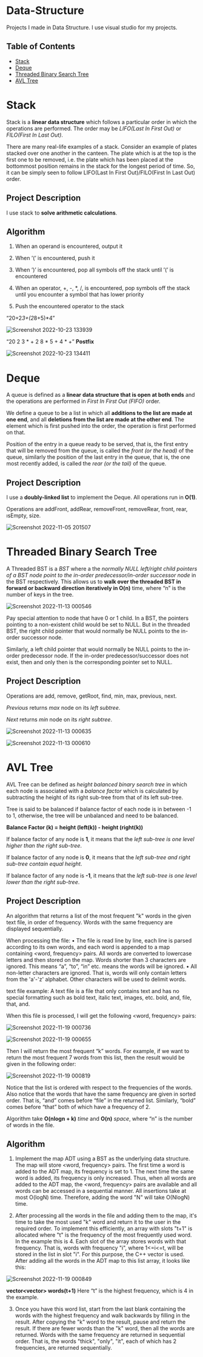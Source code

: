 # Data-Structure
Projects I made in Data Structure. I use visual studio for my projects.


## Table of Contents
- [Stack](#stack)
- [Deque](#deque)
- [Threaded Binary Search Tree](#threaded-binary-search-tree)
- [AVL Tree](#avl-tree)


# Stack

Stack is a **linear data structure** which follows a particular order in which the operations are performed. The order may be *LIFO(Last In First Out)* or *FILO(First In Last Out)*.

There are many real-life examples of a stack. Consider an example of plates stacked over one another in the canteen. The plate which is at the top is the first one to be removed, i.e. the plate which has been placed at the bottommost position remains in the stack for the longest period of time. So, it can be simply seen to follow LIFO(Last In First Out)/FILO(First In Last Out) order.

## Project Description

I use stack to **solve arithmetic calculations**.

## Algorithm
1. When an operand is encountered, output it

2. When ’(’ is encountered, push it

3. When ’)’ is encountered, pop all symbols off the stack until ’(’ is encountered

4. When an operator, +, -, *, /, is encountered, pop symbols off the stack until you encounter a symbol that has
lower priority

5. Push the encountered operator to the stack

“20+2*3+(2*8+5)*4”

![Screenshot 2022-10-23 133939](https://user-images.githubusercontent.com/102357822/197387496-5139aa4d-4e5a-49d6-b1ac-b4806768ebbc.png)


“20 2 3 * + 2 8 * 5 + 4 * +” **Postfix**


![Screenshot 2022-10-23 134411](https://user-images.githubusercontent.com/102357822/197387682-d7127fa2-c27f-4df2-8f4c-e097069ae85c.png)

# Deque

A queue is defined as a **linear data structure that is open at both ends** and the operations are performed in *First In First Out (FIFO)* order.

We define a queue to be a list in which all **additions to the list are made at one end**, and all **deletions from the list are made at the other end**. The element which is first pushed into the order, the operation is first performed on that.

Position of the entry in a queue ready to be served, that is, the first entry that will be removed from the queue, is called the *front (or the head)* of the queue, similarly the position of the last entry in the queue, that is, the one most recently added, is called the *rear (or the tail)* of the queue.

## Project Description

I use a **doubly-linked list** to implement the Deque.
All operations run in **O(1)**.

Operations are addFront, addRear, removeFront, removeRear, front, rear, ısEmpty, size.


![Screenshot 2022-11-05 201507](https://user-images.githubusercontent.com/102357822/200132754-6ff105ce-fde7-4a17-b56e-ee28f869c22c.png)


# Threaded Binary Search Tree

A Threaded BST is a *BST* where a the *normally NULL left/right child pointers of a BST node point to the in-order predecessor/in-order successor node* in the BST respectively. This allows us to **walk over the threaded BST in forward or backward direction iteratively in O(n)** time, where “n” is the number of keys in the tree.

![Screenshot 2022-11-13 000546](https://user-images.githubusercontent.com/102357822/201494619-4ce11ce1-3832-4e5b-b8ae-8eb45c342875.png)

Pay special attention to node that have 0 or 1 child. In a BST, the pointers pointing to a non-existent child would be set to NULL. But in the threaded BST, the right child pointer that would normally be NULL points to the in-order successor node.

Similarly, a left child pointer that would normally be NULL points to the in-order predecessor node. If the in-order predecessor/successor does not exist, then and only then is the corresponding pointer set to NULL.

## Project Description

Operations are add, remove, getRoot, find, min, max, previous, next.

*Previous* returns *max* node on its *left subtree*.

*Next* returns *min* node on its *right subtree*.

![Screenshot 2022-11-13 000635](https://user-images.githubusercontent.com/102357822/201494738-025980fe-f90d-4acc-8aa7-6435f397c5cc.png)

![Screenshot 2022-11-13 000610](https://user-images.githubusercontent.com/102357822/201494740-7ac6ab02-3461-4bbc-8216-0c8d1f127705.png)


# AVL Tree

AVL Tree can be defined as *height balanced binary search tree* in which each node is associated with a *balance factor* which is calculated by subtracting the height of its right sub-tree from that of its left sub-tree.

Tree is said to be balanced if balance factor of each node is in between -1 to 1, otherwise, the tree will be unbalanced and need to be balanced.

**Balance Factor (k) = height (left(k)) - height (right(k))**

If balance factor of any node is **1**, it means that the *left sub-tree is one level higher than the right sub-tree*.

If balance factor of any node is **0**, it means that the *left sub-tree and right sub-tree contain equal height*.

If balance factor of any node is **-1**, it means that the *left sub-tree is one level lower than the right sub-tree*.

## Project Description

An algorithm that returns a list of the most frequent "k" words in the given text file, in order of frequency. Words with the same frequency are displayed sequentially.

When processing the file:
• The file is read line by line, each line is parsed according to its own words, and each word is appended to a map containing <word, frequency> pairs. All words are converted to lowercase letters and then stored on the map. Words shorter than 3 characters are ignored. This means “a”, “to”, “in” etc. means the words will be ignored.
• All non-letter characters are ignored. That is, words will only contain letters from the 'a'-'z' alphabet. Other characters will be used to delimit words.

text file example:
A text file is a file that only contains
text and has no special formatting
such as bold text, italic text, images, etc.
bold, and, file, that, and.

When this file is processed, I will get the following <word, frequency> pairs:

![Screenshot 2022-11-19 000736](https://user-images.githubusercontent.com/102357822/202804238-6ece7a9a-82aa-4b63-872b-706a00645177.png)

![Screenshot 2022-11-19 000655](https://user-images.githubusercontent.com/102357822/202804255-e74be090-0504-416f-be44-46ce756cf597.png)

Then I will return the most frequent “k” words. For example, if we want to return the most frequent 7 words from this list, then the result would be given in the following order:

![Screenshot 2022-11-19 000819](https://user-images.githubusercontent.com/102357822/202804274-045d1cfc-2f14-46ca-bf05-561aea7e7477.png)


Notice that the list is ordered with respect to the frequencies of the words. Also notice that the words that have the same frequency are given in sorted order. That is, “and” comes before “file” in the returned list. Similarly, “bold” comes before “that” both of which have a frequency of 2.

Algorithm take **O(nlogn + k)** *time* and **O(n)** *space*, where “n” is the number of words in the file.

## Algorithm

1. Implement the map ADT using a BST as the underlying data structure. The map will store <word, frequency> pairs. The first time a word is added to the ADT map, its frequency is set to 1. The next time the same word is added, its frequency is only increased. Thus, when all words are added to the ADT map, the <word, frequency> pairs are available and all words can be accessed in a sequential manner. All insertions take at most O(logN) time. Therefore, adding the word "N" will take O(NlogN) time.

2. After processing all the words in the file and adding them to the map, it's time to take the most used "k" word and return it to the user in the required order. To implement this efficiently, an array with slots "t+1" is allocated where "t" is the frequency of the most frequently used word. In the example this is 4. Each slot of the array stores words with that frequency. That is, words with frequency "i", where 1<=i<=t, will be stored in the list in slot "i". For this purpose, the C++ vector is used. After adding all the words in the ADT map to this list array, it looks like this:

![Screenshot 2022-11-19 000849](https://user-images.githubusercontent.com/102357822/202804305-02dfa6e2-d84e-4597-9214-eccdae8d74d8.png)

**vector<vector<string>> words(t+1)**
Here “t” is the highest frequency, which is 4 in the example.

3. Once you have this word list, start from the last blank containing the words with the highest frequency and walk backwards by filling in the result. After copying the "k" word to the result, pause and return the result. If there are fewer words than the "k" word, then all the words are returned. Words with the same frequency are returned in sequential order. That is, the words "thick", "only", "it", each of which has 2 frequencies, are returned sequentially.

